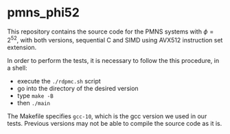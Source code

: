 # pmns_phi52

This repository contains the source code for the PMNS systems with $\phi=2^{52}$, with both versions, sequential C and SIMD using AVX512 instruction set extension.

In order to perform the tests, it is necessary to follow the this procedure, in a shell:

- execute the `./rdpmc.sh` script
- go into the directory of the desired version
- type `make -B`
- then `./main`

The Makefile specifies `gcc-10`, which is the gcc version we used in our tests. Previous versions may not be able to compile the source code as it is.
